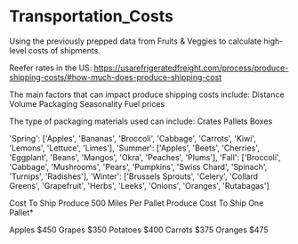 # Transportation_Costs
Using the previously prepped data from Fruits &amp; Veggies to calculate high-level costs of shipments.

Reefer rates in the US:
https://usarefrigeratedfreight.com/process/produce-shipping-costs/#how-much-does-produce-shipping-cost

The main factors that can impact produce shipping costs include:
Distance
Volume
Packaging
Seasonality
Fuel prices

The type of packaging materials used can include:
Crates
Pallets
Boxes

'Spring': ['Apples', 'Bananas', 'Broccoli', 'Cabbage', 'Carrots', 'Kiwi', 'Lemons', 'Lettuce', 'Limes'],
'Summer': ['Apples', 'Beets', 'Cherries', 'Eggplant', 'Beans', 'Mangos', 'Okra', 'Peaches', 'Plums'],
'Fall': ['Broccoli', 'Cabbage', 'Mushrooms', 'Pears', 'Pumpkins', 'Swiss Chard', 'Spinach', 'Turnips', 'Radishes'],
'Winter': ['Brussels Sprouts', 'Celery', 'Collard Greens', 'Grapefruit', 'Herbs', 'Leeks', 'Onions', 'Oranges', 'Rutabagas']

Cost To Ship Produce 500 Miles Per Pallet
Produce	Cost To Ship One Pallet*

Apples	$450
Grapes	$350
Potatoes	$400
Carrots	$375
Oranges	$475



